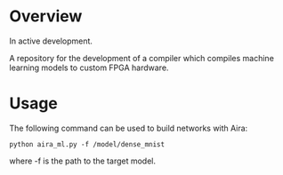 # Overview

In active development.

A repository for the development of a compiler which compiles machine learning models to custom FPGA hardware. 

# Usage

The following command can be used to build networks with Aira:

`python aira_ml.py -f /model/dense_mnist`

where -f is the path to the target model.